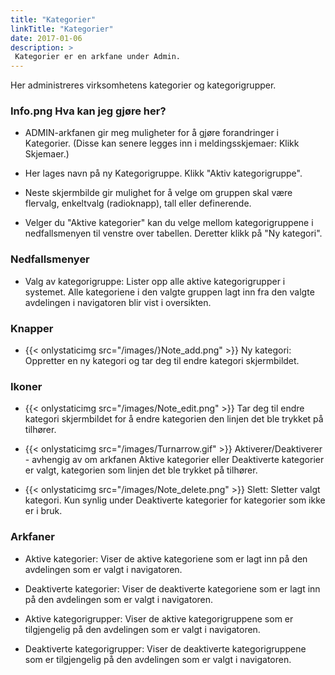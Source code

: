 ```yaml
---
title: "Kategorier"
linkTitle: "Kategorier"
date: 2017-01-06
description: >
 Kategorier er en arkfane under Admin.
---
```

Her administreres virksomhetens kategorier og kategorigrupper.

### Info.png Hva kan jeg gjøre her?
- ADMIN-arkfanen gir meg muligheter for å gjøre forandringer i Kategorier. (Disse kan senere legges inn i meldingsskjemaer: Klikk Skjemaer.)

- Her lages navn på ny Kategorigruppe. Klikk "Aktiv kategorigruppe".

- Neste skjermbilde gir mulighet for å velge om gruppen skal være flervalg, enkeltvalg (radioknapp), tall eller definerende.

- Velger du "Aktive kategorier" kan du velge mellom kategorigruppene i nedfallsmenyen til venstre over tabellen. Deretter klikk på "Ny kategori".

### Nedfallsmenyer
- Valg av kategorigruppe: Lister opp alle aktive kategorigrupper i systemet. Alle kategoriene i den valgte gruppen lagt inn fra den valgte avdelingen i navigatoren blir vist i oversikten.

### Knapper
- {{< onlystaticimg src="/images/}Note_add.png" >}} Ny kategori: Oppretter en ny kategori og tar deg til endre kategori skjermbildet.

### Ikoner
- {{< onlystaticimg src="/images/Note_edit.png" >}} Tar deg til endre kategori skjermbildet for å endre kategorien den linjen det ble trykket på tilhører.

- {{< onlystaticimg src="/images/Turnarrow.gif" >}} Aktiverer/Deaktiverer - avhengig av om arkfanen Aktive kategorier eller Deaktiverte kategorier er valgt, kategorien som linjen det ble trykket på tilhører.

- {{< onlystaticimg src="/images/Note_delete.png" >}} Slett: Sletter valgt kategori. Kun synlig under Deaktiverte kategorier for kategorier som ikke er i bruk.

### Arkfaner
- Aktive kategorier: Viser de aktive kategoriene som er lagt inn på den avdelingen som er valgt i navigatoren.

- Deaktiverte kategorier: Viser de deaktiverte kategoriene som er lagt inn på den avdelingen som er valgt i navigatoren.

- Aktive kategorigrupper: Viser de aktive kategorigruppene som er tilgjengelig på den avdelingen som er valgt i navigatoren.

- Deaktiverte kategorigrupper: Viser de deaktiverte kategorigruppene som er tilgjengelig på den avdelingen som er valgt i navigatoren.